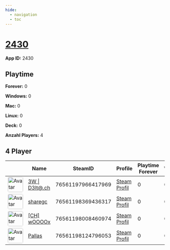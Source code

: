 ```yaml
---
hide:
  - navigation
  - toc
---
```

# <a href="https://steamdb.info/app/2430">2430</a>

**App ID:** 2430

## Playtime

**Forever:** 0

**Windows:** 0

**Mac:** 0

**Linux:** 0

**Deck:** 0

**Anzahl Players:** 4
## 4 Player

<table id="charts-table" class="display" style="width:100%">
            <thead>
                <tr>
                    <th></th>
                    <th>Name</th>
                    <th>SteamID</th>
                    <th>Profile</th>
                    <th>Playtime Forever</th>
                    <th>Windows</th>
                    <th>Mac</th>
                    <th>Linux</th>
                    <th>Deck</th>
                    <th>Last Played</th>
                    <th>Playtime 2 Weeks</th>
                </tr>
            </thead>
            <tbody>
        <tr>
<td><a href="https://steamcommunity.com/id/3wd3lta/" target="_blank"><img src="https://avatars.steamstatic.com/363ea361fc7ff2a14a2a780a5e15e66cee03e434_full.jpg" alt="Avatar" style="width:48px;height:48px;border-radius:4px;"></a></td><td><a href="/player/76561197966417969">3W | D3lt@.ch</a></td><td>76561197966417969</td><td><a href="https://steamcommunity.com/id/3wd3lta/" target="_blank">Steam Profil</a></td><td>0</td><td>0</td><td>0</td><td>0</td><td>0</td><td>0</td><td></td></tr>
<tr>
<td><a href="https://steamcommunity.com/id/sharegc/" target="_blank"><img src="https://avatars.steamstatic.com/4b6a981698f8bca38682c48e3b75a2e012c626ab_full.jpg" alt="Avatar" style="width:48px;height:48px;border-radius:4px;"></a></td><td><a href="/player/76561198369436317">sharegc</a></td><td>76561198369436317</td><td><a href="https://steamcommunity.com/id/sharegc/" target="_blank">Steam Profil</a></td><td>0</td><td>0</td><td>0</td><td>0</td><td>0</td><td>0</td><td></td></tr>
<tr>
<td><a href="https://steamcommunity.com/id/argentavis-1/" target="_blank"><img src="https://avatars.steamstatic.com/63bfb68b2f8447915569c148441f4430019be790_full.jpg" alt="Avatar" style="width:48px;height:48px;border-radius:4px;"></a></td><td><a href="/player/76561198008460974">[CH] wOOOOx</a></td><td>76561198008460974</td><td><a href="https://steamcommunity.com/id/argentavis-1/" target="_blank">Steam Profil</a></td><td>0</td><td>0</td><td>0</td><td>0</td><td>0</td><td>0</td><td></td></tr>
<tr>
<td><a href="https://steamcommunity.com/profiles/76561198124796053/" target="_blank"><img src="https://avatars.steamstatic.com/4630dfff0852bfa9ba5d90058491e1b218af8dd6_full.jpg" alt="Avatar" style="width:48px;height:48px;border-radius:4px;"></a></td><td><a href="/player/76561198124796053">Pallas</a></td><td>76561198124796053</td><td><a href="https://steamcommunity.com/profiles/76561198124796053/" target="_blank">Steam Profil</a></td><td>0</td><td>0</td><td>0</td><td>0</td><td>0</td><td>0</td><td></td></tr>
</tbody>
</table>
